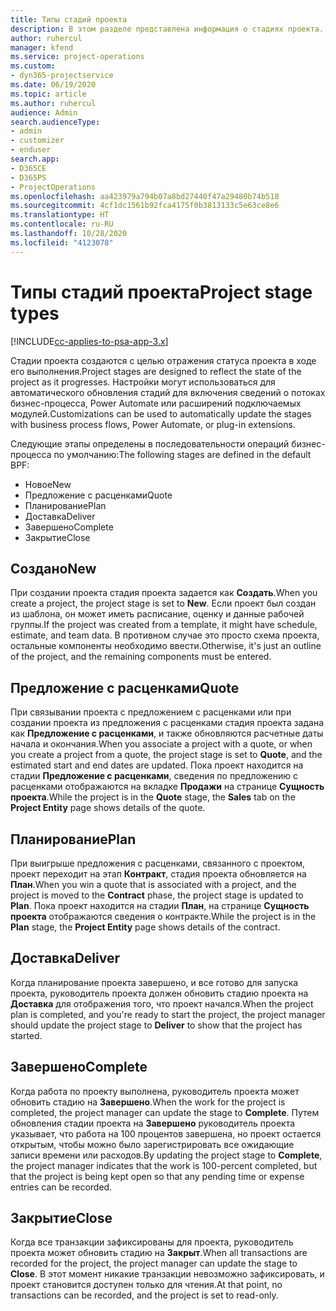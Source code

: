 ```yaml
---
title: Типы стадий проекта
description: В этом разделе представлена информация о стадиях проекта.
author: ruhercul
manager: kfend
ms.service: project-operations
ms.custom:
- dyn365-projectservice
ms.date: 06/19/2020
ms.topic: article
ms.author: ruhercul
audience: Admin
search.audienceType:
- admin
- customizer
- enduser
search.app:
- D365CE
- D365PS
- ProjectOperations
ms.openlocfilehash: aa423979a794b07a8bd27440f47a29480b74b518
ms.sourcegitcommit: 4cf1dc1561b92fca4175f0b3813133c5e63ce8e6
ms.translationtype: HT
ms.contentlocale: ru-RU
ms.lasthandoff: 10/28/2020
ms.locfileid: "4123078"
---
```

# <a name="project-stage-types"></a><span data-ttu-id="ba7e5-103">Типы стадий проекта</span><span class="sxs-lookup"><span data-stu-id="ba7e5-103">Project stage types</span></span> 

[!INCLUDE[cc-applies-to-psa-app-3.x](../includes/cc-applies-to-psa-app-3x.md)]

<span data-ttu-id="ba7e5-104">Стадии проекта создаются с целью отражения статуса проекта в ходе его выполнения.</span><span class="sxs-lookup"><span data-stu-id="ba7e5-104">Project stages are designed to reflect the state of the project as it progresses.</span></span> <span data-ttu-id="ba7e5-105">Настройки могут использоваться для автоматического обновления стадий для включения сведений о потоках бизнес-процесса, Power Automate или расширений подключаемых модулей.</span><span class="sxs-lookup"><span data-stu-id="ba7e5-105">Customizations can be used to automatically update the stages with business process flows, Power Automate, or plug-in extensions.</span></span>

<span data-ttu-id="ba7e5-106">Следующие этапы определены в последовательности операций бизнес-процесса по умолчанию:</span><span class="sxs-lookup"><span data-stu-id="ba7e5-106">The following stages are defined in the default BPF:</span></span>

- <span data-ttu-id="ba7e5-107">Новое</span><span class="sxs-lookup"><span data-stu-id="ba7e5-107">New</span></span>
- <span data-ttu-id="ba7e5-108">Предложение с расценками</span><span class="sxs-lookup"><span data-stu-id="ba7e5-108">Quote</span></span>
- <span data-ttu-id="ba7e5-109">Планирование</span><span class="sxs-lookup"><span data-stu-id="ba7e5-109">Plan</span></span>
- <span data-ttu-id="ba7e5-110">Доставка</span><span class="sxs-lookup"><span data-stu-id="ba7e5-110">Deliver</span></span>
- <span data-ttu-id="ba7e5-111">Завершено</span><span class="sxs-lookup"><span data-stu-id="ba7e5-111">Complete</span></span>
- <span data-ttu-id="ba7e5-112">Закрытие</span><span class="sxs-lookup"><span data-stu-id="ba7e5-112">Close</span></span> 

## <a name="new"></a><span data-ttu-id="ba7e5-113">Создано</span><span class="sxs-lookup"><span data-stu-id="ba7e5-113">New</span></span>

<span data-ttu-id="ba7e5-114">При создании проекта стадия проекта задается как **Создать**.</span><span class="sxs-lookup"><span data-stu-id="ba7e5-114">When you create a project, the project stage is set to **New**.</span></span> <span data-ttu-id="ba7e5-115">Если проект был создан из шаблона, он может иметь расписание, оценку и данные рабочей группы.</span><span class="sxs-lookup"><span data-stu-id="ba7e5-115">If the project was created from a template, it might have schedule, estimate, and team data.</span></span> <span data-ttu-id="ba7e5-116">В противном случае это просто схема проекта, остальные компоненты необходимо ввести.</span><span class="sxs-lookup"><span data-stu-id="ba7e5-116">Otherwise, it's just an outline of the project, and the remaining components must be entered.</span></span>

## <a name="quote"></a><span data-ttu-id="ba7e5-117">Предложение с расценками</span><span class="sxs-lookup"><span data-stu-id="ba7e5-117">Quote</span></span>

<span data-ttu-id="ba7e5-118">При связывании проекта с предложением с расценками или при создании проекта из предложения с расценками стадия проекта задана как **Предложение с расценками**, и также обновляются расчетные даты начала и окончания.</span><span class="sxs-lookup"><span data-stu-id="ba7e5-118">When you associate a project with a quote, or when you create a project from a quote, the project stage is set to **Quote**, and the estimated start and end dates are updated.</span></span> <span data-ttu-id="ba7e5-119">Пока проект находится на стадии **Предложение с расценками**, сведения по предложению с расценками отображаются на вкладке **Продажи** на странице **Сущность проекта**.</span><span class="sxs-lookup"><span data-stu-id="ba7e5-119">While the project is in the **Quote** stage, the **Sales** tab on the **Project Entity** page shows details of the quote.</span></span>

## <a name="plan"></a><span data-ttu-id="ba7e5-120">Планирование</span><span class="sxs-lookup"><span data-stu-id="ba7e5-120">Plan</span></span>

<span data-ttu-id="ba7e5-121">При выигрыше предложения с расценками, связанного с проектом, проект переходит на этап **Контракт**, стадия проекта обновляется на **План**.</span><span class="sxs-lookup"><span data-stu-id="ba7e5-121">When you win a quote that is associated with a project, and the project is moved to the **Contract** phase, the project stage is updated to **Plan**.</span></span> <span data-ttu-id="ba7e5-122">Пока проект находится на стадии **План**, на странице **Сущность проекта** отображаются сведения о контракте.</span><span class="sxs-lookup"><span data-stu-id="ba7e5-122">While the project is in the **Plan** stage, the **Project Entity** page shows details of the contract.</span></span>

## <a name="deliver"></a><span data-ttu-id="ba7e5-123">Доставка</span><span class="sxs-lookup"><span data-stu-id="ba7e5-123">Deliver</span></span>

<span data-ttu-id="ba7e5-124">Когда планирование проекта завершено, и все готово для запуска проекта, руководитель проекта должен обновить стадию проекта на **Доставка** для отображения того, что проект начался.</span><span class="sxs-lookup"><span data-stu-id="ba7e5-124">When the project plan is completed, and you're ready to start the project, the project manager should update the project stage to **Deliver** to show that the project has started.</span></span>

## <a name="complete"></a><span data-ttu-id="ba7e5-125">Завершено</span><span class="sxs-lookup"><span data-stu-id="ba7e5-125">Complete</span></span> 

<span data-ttu-id="ba7e5-126">Когда работа по проекту выполнена, руководитель проекта может обновить стадию на **Завершено**.</span><span class="sxs-lookup"><span data-stu-id="ba7e5-126">When the work for the project is completed, the project manager can update the stage to **Complete**.</span></span> <span data-ttu-id="ba7e5-127">Путем обновления стадии проекта на **Завершено** руководитель проекта указывает, что работа на 100 процентов завершена, но проект остается открытым, чтобы можно было зарегистрировать все ожидающие записи времени или расходов.</span><span class="sxs-lookup"><span data-stu-id="ba7e5-127">By updating the project stage to **Complete**, the project manager indicates that the work is 100-percent completed, but that the project is being kept open so that any pending time or expense entries can be recorded.</span></span>

## <a name="close"></a><span data-ttu-id="ba7e5-128">Закрытие</span><span class="sxs-lookup"><span data-stu-id="ba7e5-128">Close</span></span>

<span data-ttu-id="ba7e5-129">Когда все транзакции зафиксированы для проекта, руководитель проекта может обновить стадию на **Закрыт**.</span><span class="sxs-lookup"><span data-stu-id="ba7e5-129">When all transactions are recorded for the project, the project manager can update the stage to **Close**.</span></span> <span data-ttu-id="ba7e5-130">В этот момент никакие транзакции невозможно зафиксировать, и проект становится доступен только для чтения.</span><span class="sxs-lookup"><span data-stu-id="ba7e5-130">At that point, no transactions can be recorded, and the project is set to read-only.</span></span>

